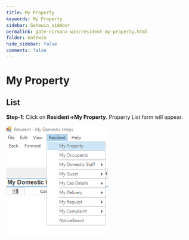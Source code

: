 ```yaml
---
title: My Property
keywords: My Property
sidebar: Gatewin_sidebar
permalink: gate-nirvana-win/resident-my-property.html
folder: Gatewin
hide_sidebar: false
comments: false
---
```


# My Property

## List


**Step-1**:  Click on **Resident->My Property**. Property List form will appear.

![](/images/ResidentPropertyListwin.png)
